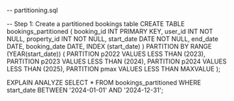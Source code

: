 -- partitioning.sql

-- Step 1: Create a partitioned bookings table
CREATE TABLE bookings_partitioned (
    booking_id     INT PRIMARY KEY,
    user_id        INT NOT NULL,
    property_id    INT NOT NULL,
    start_date     DATE NOT NULL,
    end_date       DATE,
    booking_date   DATE,
    INDEX (start_date)
)
PARTITION BY RANGE (YEAR(start_date)) (
    PARTITION p2022 VALUES LESS THAN (2023),
    PARTITION p2023 VALUES LESS THAN (2024),
    PARTITION p2024 VALUES LESS THAN (2025),
    PARTITION pmax  VALUES LESS THAN MAXVALUE
);


EXPLAIN ANALYZE
SELECT *
FROM bookings_partitioned
WHERE start_date BETWEEN '2024-01-01' AND '2024-12-31';
